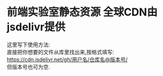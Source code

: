 # 前端实验室静态资源 全球CDN由jsdelivr提供
这里写下使用方法:  
直接把你想要的文件从库里找出来,按格式填写:  
https://cdn.jsdelivr.net/gh/用户名/仓库名@版本号/   
但版本号也可为空.
